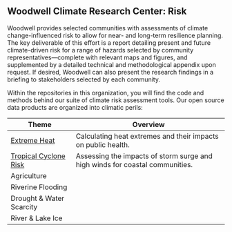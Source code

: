 ## Woodwell Climate Research Center: Risk

Woodwell provides selected communities with assessments of climate change-influenced risk to allow for near- and long-term resilience planning. The key deliverable of this effort is a report detailing present and future climate-driven risk for a range of hazards selected by community representatives—complete with relevant maps and figures, and supplemented by a detailed technical and methodological appendix upon request. If desired, Woodwell can also present the research findings in a briefing to stakeholders selected by each community.

Within the repositories in this organization, you will find the code and methods behind our suite of climate risk assessment tools. Our open source data products are organized into climatic perils:

| Theme | Overview  |
|---|---|
|  [Extreme Heat](https://github.com/search?q=org%3AWoodwellRisk%20topic%3Aheat&type=repositories) | Calculating heat extremes and their impacts on public health. | 
|  [Tropical Cyclone Risk](https://github.com/search?q=org%3AWoodwellRisk%20topic%3Acoastal&type=repositories) | Assessing the impacts of storm surge and high winds for coastal communities.  |
|  Agriculture |  | 
|  Riverine Flooding |  | 
|  Drought & Water Scarcity |  | 
|  River & Lake Ice |  | 
